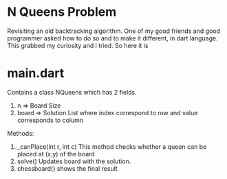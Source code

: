 # N Queens Problem
Revisiting an old backtracking algorithm. One of my good friends and good programmer
asked how to do so and to make it different, in dart language. This grabbed my curiosity and
i tried. So here it is

# main.dart

Contains a class NQueens which has 2 fields. 
1. n => Board Size
2. board => Solution List where index correspond to row and value corresponds to column

Methods:
1. _canPlace(int r, int c)
  This method checks whether a queen can be placed at (x,y) of the board
2. solve()
  Updates board with the solution.
3. chessboard()
  shows the final result


